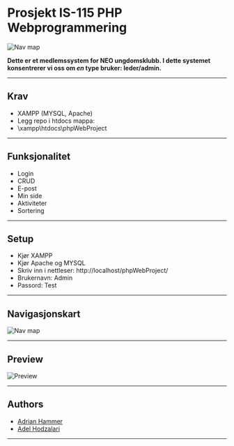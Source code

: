 # Prosjekt IS-115 PHP Webprogrammering

![Nav map](https://i.imgur.com/n89rOiG.png)

**Dette er et medlemssystem for NEO ungdomsklubb. I dette systemet konsentrerer vi oss om *en* type bruker: leder/admin.**



-----



## Krav
* XAMPP (MYSQL, Apache)
* Legg repo i htdocs mappa:
* \xampp\htdocs\phpWebProject


-----

## Funksjonalitet
* Login
* CRUD
* E-post
* Min side
* Aktiviteter
* Sortering


-----

## Setup
* Kjør XAMPP
* Kjør Apache og MYSQL
* Skriv inn i nettleser: http://localhost/phpWebProject/
* Brukernavn: Admin
* Passord: Test


-----



## Navigasjonskart
![Nav map](https://i.imgur.com/yzbebtd.png)


-----

## Preview
![Preview](https://i.imgur.com/WDRr0MW.gif)



-----

## Authors
+ [Adrian Hammer](https://github.com/Adrianhammer)
+ [Adel Hodzalari](https://github.com/adelh98)



-----

